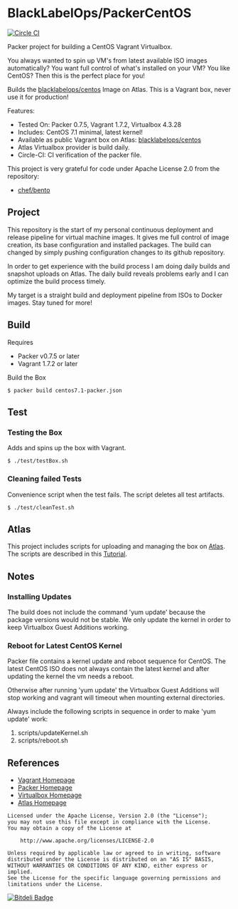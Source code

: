 # BlackLabelOps/PackerCentOS

[![Circle CI](https://circleci.com/gh/blacklabelops/packercentos.svg?style=svg)](https://circleci.com/gh/blacklabelops/packercentos)

Packer project for building a CentOS Vagrant Virtualbox.

You always wanted to spin up VM's from latest available ISO images automatically? You want full control of what's installed on your VM? You like CentOS? Then this is the perfect place for you!

Builds the [blacklabelops/centos](https://atlas.hashicorp.com/blacklabelops/boxes/centos) Image on Atlas. This is a Vagrant box, never use it for production!

Features:

* Tested On: Packer 0.7.5, Vagrant 1.7.2, Virtualbox 4.3.28
* Includes: CentOS 7.1 minimal, latest kernel!
* Available as public Vagrant box on Atlas: [blacklabelops/centos](https://atlas.hashicorp.com/blacklabelops/boxes/centos)
* Atlas Virtualbox provider is build daily.
* Circle-CI: CI verification of the packer file.

This project is very grateful for code under Apache License 2.0 from the repository:

* [chef/bento](https://github.com/chef/bento)

## Project

This repository is the start of my personal continuous deployment and release pipeline for virtual machine images. It gives me full control of image creation, its base configuration and installed packages. The build can changed by simply pushing configuration changes to its github repository.

In order to get experience with the build process I am doing daily builds and snapshot uploads on Atlas. The daily build reveals problems early and I can optimize the build process timely.

My target is a straight build and deployment pipeline from ISOs to Docker images. Stay tuned for more!

## Build

Requires

* Packer v0.7.5 or later
* Vagrant 1.7.2 or later

Build the Box

~~~~
$ packer build centos7.1-packer.json
~~~~

## Test

### Testing the Box

Adds and spins up the box with Vagrant.

~~~~
$ ./test/testBox.sh
~~~~

### Cleaning failed Tests

Convenience script when the test fails. The script deletes all test artifacts.

~~~~
$ ./test/cleanTest.sh
~~~~

## Atlas

This project includes scripts for uploading and managing the box on [Atlas](https://atlas.hashicorp.com/). The scripts are described in this [Tutorial](/tutorials/versioningWithAtlas.md).

## Notes

### Installing Updates

The build does not include the command 'yum update' because the package versions would not be stable. We only update the kernel in order to keep Virtualbox Guest Additions working.

### Reboot for Latest CentOS Kernel

Packer file contains a kernel update and reboot sequence for CentOS. The latest CentOS ISO does not always contain the latest kernel and after updating the kernel the vm needs a reboot.

Otherwise after running 'yum update' the Virtualbox Guest Additions will stop working and vagrant will timeout when mounting external directories.

Always include the following scripts in sequence in order to make 'yum update' work:

1. scripts/updateKernel.sh
2. scripts/reboot.sh

## References

* [Vagrant Homepage](https://www.vagrantup.com/)
* [Packer Homepage](https://www.packer.io/)
* [Virtualbox Homepage](https://www.virtualbox.org/)
* [Atlas Homepage](https://atlas.hashicorp.com/)

~~~~
Licensed under the Apache License, Version 2.0 (the "License");
you may not use this file except in compliance with the License.
You may obtain a copy of the License at

    http://www.apache.org/licenses/LICENSE-2.0

Unless required by applicable law or agreed to in writing, software
distributed under the License is distributed on an "AS IS" BASIS,
WITHOUT WARRANTIES OR CONDITIONS OF ANY KIND, either express or implied.
See the License for the specific language governing permissions and
limitations under the License.
~~~~


[![Bitdeli Badge](https://d2weczhvl823v0.cloudfront.net/blacklabelops/packercentos/trend.png)](https://bitdeli.com/free "Bitdeli Badge")

